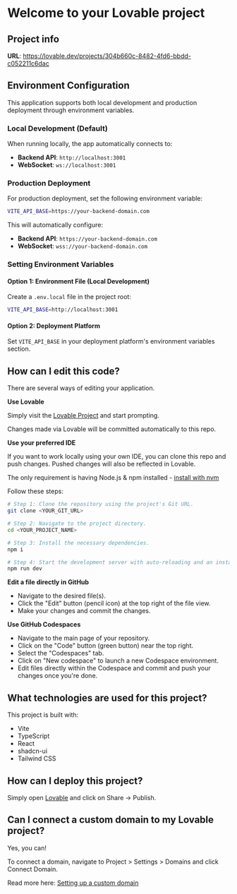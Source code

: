 # Welcome to your Lovable project

## Project info

**URL**: https://lovable.dev/projects/304b660c-8482-4fd6-bbdd-c052211c6dac

## Environment Configuration

This application supports both local development and production deployment through environment variables.

### Local Development (Default)
When running locally, the app automatically connects to:
- **Backend API**: `http://localhost:3001`
- **WebSocket**: `ws://localhost:3001`

### Production Deployment
For production deployment, set the following environment variable:

```bash
VITE_API_BASE=https://your-backend-domain.com
```

This will automatically configure:
- **Backend API**: `https://your-backend-domain.com`
- **WebSocket**: `wss://your-backend-domain.com`

### Setting Environment Variables

#### Option 1: Environment File (Local Development)
Create a `.env.local` file in the project root:
```bash
VITE_API_BASE=http://localhost:3001
```

#### Option 2: Deployment Platform
Set `VITE_API_BASE` in your deployment platform's environment variables section.

## How can I edit this code?

There are several ways of editing your application.

**Use Lovable**

Simply visit the [Lovable Project](https://lovable.dev/projects/304b660c-8482-4fd6-bbdd-c052211c6dac) and start prompting.

Changes made via Lovable will be committed automatically to this repo.

**Use your preferred IDE**

If you want to work locally using your own IDE, you can clone this repo and push changes. Pushed changes will also be reflected in Lovable.

The only requirement is having Node.js & npm installed - [install with nvm](https://github.com/nvm-sh/nvm#installing-and-updating)

Follow these steps:

```sh
# Step 1: Clone the repository using the project's Git URL.
git clone <YOUR_GIT_URL>

# Step 2: Navigate to the project directory.
cd <YOUR_PROJECT_NAME>

# Step 3: Install the necessary dependencies.
npm i

# Step 4: Start the development server with auto-reloading and an instant preview.
npm run dev
```

**Edit a file directly in GitHub**

- Navigate to the desired file(s).
- Click the "Edit" button (pencil icon) at the top right of the file view.
- Make your changes and commit the changes.

**Use GitHub Codespaces**

- Navigate to the main page of your repository.
- Click on the "Code" button (green button) near the top right.
- Select the "Codespaces" tab.
- Click on "New codespace" to launch a new Codespace environment.
- Edit files directly within the Codespace and commit and push your changes once you're done.

## What technologies are used for this project?

This project is built with:

- Vite
- TypeScript
- React
- shadcn-ui
- Tailwind CSS

## How can I deploy this project?

Simply open [Lovable](https://lovable.dev/projects/304b660c-8482-4fd6-bbdd-c052211c6dac) and click on Share -> Publish.

## Can I connect a custom domain to my Lovable project?

Yes, you can!

To connect a domain, navigate to Project > Settings > Domains and click Connect Domain.

Read more here: [Setting up a custom domain](https://docs.lovable.dev/tips-tricks/custom-domain#step-by-step-guide)
